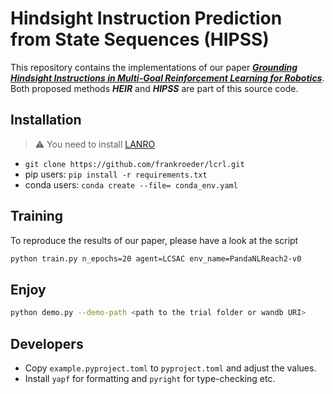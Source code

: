 # Hindsight Instruction Prediction from State Sequences (HIPSS)

This repository contains the implementations of our paper [**_Grounding Hindsight Instructions in Multi-Goal Reinforcement Learning for Robotics_**](example.com).
Both proposed methods **_HEIR_** and **_HIPSS_** are part of this source code.

## Installation
> ⚠️ You need to install [LANRO](https://github.com/frankroeder/lanro-gym)

- `git clone https://github.com/frankroeder/lcrl.git`
- pip users: `pip install -r requirements.txt`
- conda users: `conda create --file= conda_env.yaml`

## Training

To reproduce the results of our paper, please have a look at the script
```bash
python train.py n_epochs=20 agent=LCSAC env_name=PandaNLReach2-v0
```

## Enjoy
```bash
python demo.py --demo-path <path to the trial folder or wandb URI>
```

## Developers

- Copy `example.pyproject.toml` to `pyproject.toml` and adjust the values.
- Install `yapf` for formatting and `pyright` for type-checking etc.
